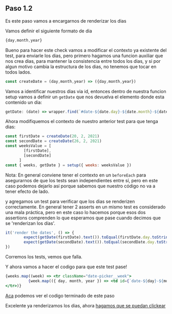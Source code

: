 ## Paso 1.2
Es este paso vamos a encargarnos de renderizar los dias 

Vamos definir el siguiente formato de dia
```js 
{day,month,year}
```

Bueno para hacer este check vamos a modificar el contexto ya existente del test, para enviarle los dias, pero primero hagamos una funcion auxiliar que nos crea dias, para mantener la consistencia entre todos los dias, y si por algun motivo cambia la estructura de los dias, no tenemos que tocar en todos lados.
```js
const createDate = (day,month,year) => ({day,month,year})
```

Vamos a identificar nuestros dias via id, entonces dentro de nuestra funcion setup vamos a definir un `getDate` que nos devuelva el elemento donde esta contenido un dia:
```js
getDate: (date) => wrapper.find(`#date-${date.day}-${date.month}-${date.year}`)
```

Ahora modifiquemos el contexto de nuestro anterior test para que tenga dias:

```js
const firstDate = createDate(20, 2, 2021)
const secondDate = createDate(26, 2, 2021)
const weeksValue = [
        [firstDate],
        [secondDate]
      ]
const { weeks, getDate } = setup({ weeks: weeksValue })
```

Nota: En general conviene tener el contexto en un `beforeEach` para asegurarnos de que los tests sean independientes entre sí, pero en este caso podemos dejarlo así porque sabemos que nuestro código no va a tener efecto de lado.

y agregamos un test para verificar que los dias se renderizen correctamente. 
En general tener 2 asserts en un mismo test es considerado una mala práctica, pero en este caso lo hacemos porque esos dos assertions comprenden lo que esperamos que pase cuando decimos que se 'renderizan los días'.
```js
it('render the dates', () => {
        expect(getDate(firstDate).text()).toEqual(firstDate.day.toString())
        expect(getDate(secondDate).text()).toEqual(secondDate.day.toString())
})
```      

Corremos los tests, vemos que falla.

Y ahora vamos a hacer el codigo para que este test pase!

```jsx
{weeks.map((week) => <tr className="date-picker__week">
          {week.map(({ day, month, year }) => <td id={`date-${day}-${month}-${year}`}>{day}</td>)}
</tr>)}
```

[Aca](https://github.com/Guusy/tdd-workshop-quickstart/commit/ba9816ab0cace844eed4fea59325050960e442ad) podemos ver el codigo terminado de este paso

Excelente ya renderizamos los dias, ahora [hagamos que se puedan clickear](./paso-1.3.md)
